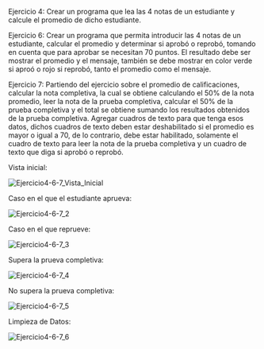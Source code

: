 Ejercicio 4: Crear un programa que lea las 4 notas de un estudiante y calcule el promedio
de dicho estudiante.

Ejercicio 6: Crear un programa que permita introducir las 4 notas de un estudiante,
calcular el promedio y determinar si aprobó o reprobó, tomando en cuenta que para
aprobar se necesitan 70 puntos. El resultado debe ser mostrar el promedio y el mensaje,
también se debe mostrar en color verde si aproó o rojo si reprobó, tanto el promedio
como el mensaje.

Ejercicio 7: Partiendo del ejercicio sobre el promedio de calificaciones, calcular la nota
completiva, la cual se obtiene calculando el 50% de la nota promedio, leer la nota de la
prueba completiva, calcular el 50% de la prueba completiva y el total se obtiene
sumando los resultados obtenidos de la prueba completiva. Agregar cuadros de texto
para que tenga esos datos, dichos cuadros de texto deben estar deshabilitado si el
promedio es mayor o igual a 70, de lo contrario, debe estar habilitado, solamente el
cuadro de texto para leer la nota de la prueba completiva y un cuadro de texto que diga
si aprobó o reprobó.


Vista inicial:

![Ejercicio4-6-7_Vista_Inicial](https://github.com/Lenny-noel-de-leon-reyes/Ejercicios_4-6-7/assets/158470011/1aab1455-cbd4-4e47-8321-83f2d635ff84)

Caso en el que el estudiante aprueva:

![Ejercicio4-6-7_2](https://github.com/Lenny-noel-de-leon-reyes/Ejercicios_4-6-7/assets/158470011/9be7f843-5bd6-4c82-82d3-35a7aeca37d8)

Caso en el que reprueve:

![Ejercicio4-6-7_3](https://github.com/Lenny-noel-de-leon-reyes/Ejercicios_4-6-7/assets/158470011/1f34eae1-39db-4dd3-b755-7f164085e4ff)

Supera la prueva completiva:

![Ejercicio4-6-7_4](https://github.com/Lenny-noel-de-leon-reyes/Ejercicios_4-6-7/assets/158470011/3cae8cfc-1152-462e-b6f6-f5366bb5c892)


No supera la prueva completiva:

![Ejercicio4-6-7_5](https://github.com/Lenny-noel-de-leon-reyes/Ejercicios_4-6-7/assets/158470011/686af07a-6810-4f42-a50b-74686086da99)

Limpieza de Datos:

![Ejercicio4-6-7_6](https://github.com/Lenny-noel-de-leon-reyes/Ejercicios_4-6-7/assets/158470011/18a8d184-2e6b-4f5b-bef2-b163b8374b1c)



